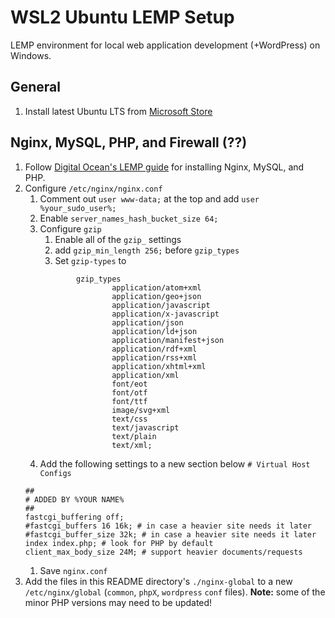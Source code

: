 # WSL2 Ubuntu LEMP Setup

LEMP environment for local web application development (+WordPress)      on Windows. 

## General

1. Install latest Ubuntu LTS from [Microsoft Store](https://apps.microsoft.com/store/apps)

## Nginx, MySQL, PHP, and Firewall (??)

1. Follow [Digital Ocean's LEMP guide](https://www.digitalocean.com/community/tutorials/how-to-install-linux-nginx-mysql-php-lemp-stack-on-ubuntu-22-04) for installing Nginx, MySQL, and PHP.
1. Configure `/etc/nginx/nginx.conf`
   1. Comment out `user www-data;` at the top and add `user %your_sudo_user%;`
   1. Enable `server_names_hash_bucket_size 64;`
   1. Configure `gzip`
      1. Enable all of the `gzip_` settings
      1. add `gzip_min_length 256;` before `gzip_types`
      1. Set `gzip-types` to
      ```
              gzip_types
                      application/atom+xml
                      application/geo+json
                      application/javascript
                      application/x-javascript
                      application/json
                      application/ld+json
                      application/manifest+json
                      application/rdf+xml
                      application/rss+xml
                      application/xhtml+xml
                      application/xml
                      font/eot
                      font/otf
                      font/ttf
                      image/svg+xml
                      text/css
                      text/javascript
                      text/plain
                      text/xml;
      ```
   1. Add the following settings to a new section below `# Virtual Host Configs`
   ```
   ##
   # ADDED BY %YOUR NAME%
   ##
   fastcgi_buffering off;
   #fastcgi_buffers 16 16k; # in case a heavier site needs it later
   #fastcgi_buffer_size 32k; # in case a heavier site needs it later
   index index.php; # look for PHP by default
   client_max_body_size 24M; # support heavier documents/requests
   ```
   1. Save `nginx.conf`
1. Add the files in this README directory's `./nginx-global` to a new `/etc/nginx/global` (`common`, `phpX`, `wordpress` `conf` files). **Note:** some of the minor PHP versions may need to be updated!
